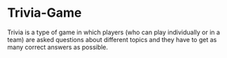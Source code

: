 # Trivia-Game
Trivia is a type of game in which players (who can play individually or in a team) are asked questions about different topics and they have to get as many correct answers as possible.
